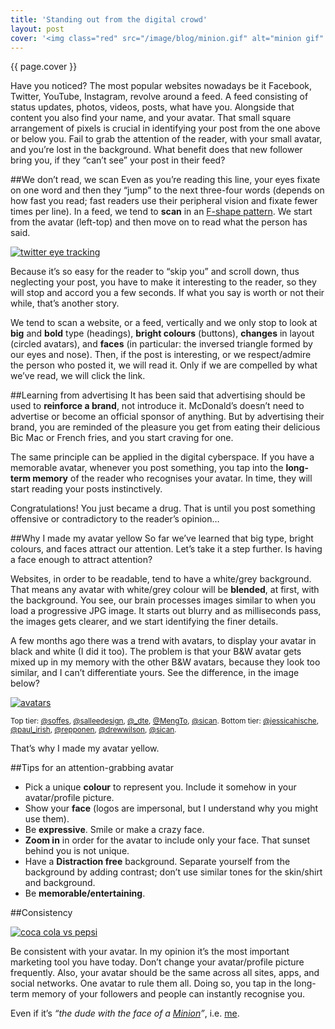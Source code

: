 ```yaml
---
title: 'Standing out from the digital crowd'
layout: post
cover: '<img class="red" src="/image/blog/minion.gif" alt="minion gif" />'
---
```

{{ page.cover }}

Have you noticed? The most popular websites nowadays be it Facebook, Twitter, YouTube, Instagram, revolve around a feed. A feed consisting of status updates, photos, videos, posts, what have you. Alongside that content you also find your name, and your avatar. That small square arrangement of pixels is crucial in identifying your post from the one above or below you. Fail to grab the attention of the reader, with your small avatar, and you’re lost in the background. What benefit does that new follower bring you, if they “can’t see” your post in their feed?

<!--more-->

##We don’t read, we scan
Even as you’re reading this line, your eyes fixate on one word and then they “jump” to the next three-four words (depends on how fast you read; fast readers use their peripheral vision and fixate fewer times per line). In a feed, we tend to **scan** in an [F-shape pattern](http://www.vanseodesign.com/web-design/3-design-layouts/). We start from the avatar (left-top) and then move on to read what the person has said.

<a href="http://sicanstudios.com/images/blog/assets/twitter-eye-tracking.png" class="img" target="_blank"><img src="http://sicanstudios.com/images/blog/assets/twitter-eye-tracking.png" alt="twitter eye tracking" /></a>

Because it’s so easy for the reader to “skip you” and scroll down, thus neglecting your post, you have to make it interesting to the reader, so they will stop and accord you a few seconds. If what you say is worth or not their while, that’s another story.

We tend to scan a website, or a feed, vertically and we only stop to look at **big** and **bold** type (headings), **bright colours** (buttons), **changes** in layout (circled avatars), and **faces** (in particular: the inversed triangle formed by our eyes and nose). Then, if the post is interesting, or we respect/admire the person who posted it, we will read it. Only if we are compelled by what we’ve read, we will click the link.

##Learning from advertising
It has been said that advertising should be used to **reinforce a brand**, not introduce it. McDonald’s doesn’t need to advertise or become an official sponsor of anything. But by advertising their brand, you are reminded of the pleasure you get from eating their delicious Bic Mac or French fries, and you start craving for one. 

The same principle can be applied in the digital cyberspace. If you have a memorable avatar, whenever you post something, you tap into the **long-term memory** of the reader who recognises your avatar. In time, they will start reading your posts instinctively.

Congratulations! You just became a drug. That is until you post something offensive or contradictory to the reader’s opinion…

##Why I made my avatar yellow
So far we’ve learned that big type, bright colours, and faces attract our attention. Let’s take it a step further. Is having a face enough to attract attention?
 
Websites, in order to be readable, tend to have a white/grey background. That means any avatar with white/grey colour will be **blended**, at first, with the background. You see, our brain processes images similar to when you load a progressive JPG image. It starts out blurry and as milliseconds pass, the images gets clearer, and we start identifying the finer details.

A few months ago there was a trend with avatars, to display your avatar in black and white (I did it too). The problem is that your B&W avatar gets mixed up in my memory with the other B&W avatars, because they look too similar, and I can’t differentiate yours. See the difference, in the image below?

<a href="http://sicanstudios.com/images/blog/assets/avatars.jpg" class="img" target="_blank"><img src="http://sicanstudios.com/images/blog/assets/avatars.jpg" alt="avatars" /></a>

<small>Top tier: [@soffes](https://twitter.com/soffes), [@salleedesign](https://twitter.com/salleedesign), [@_dte](https://twitter.com/_dte), [@MengTo](https://twitter.com/MengTo), [@sican](https://twitter.com/sican). Bottom tier: [@jessicahische](https://twitter.com/jessicahische), [@paul_irish](https://twitter.com/paul_irish), [@repponen](https://twitter.com/repponen), [@drewwilson](https://twitter.com/drewwilson), [@sican](http://twitter.com/sican).</small>

That’s why I made my avatar yellow.

##Tips for an attention-grabbing avatar

* Pick a unique **colour** to represent you. Include it somehow in your avatar/profile picture.
* Show your **face** (logos are impersonal, but I understand why you might use them).
* Be **expressive**. Smile or make a crazy face.
* **Zoom in** in order for the avatar to include only your face. That sunset behind you is not unique.
* Have a **Distraction free** background. Separate yourself from the background by adding contrast; don’t use similar tones for the skin/shirt and background.
* Be **memorable/entertaining**.

##Consistency

<a href="http://sicanstudios.com/images/blog/assets/coca-cola-vs-pepsi.png" class="img" target="_blank"><img src="http://sicanstudios.com/images/blog/assets/coca-cola-vs-pepsi.png" alt="coca cola vs pepsi" /></a>

Be consistent with your avatar. In my opinion it’s the most important marketing tool you have today. Don’t change your avatar/profile picture frequently. Also, your avatar should be the same across all sites, apps, and social networks. One avatar to rule them all. Doing so, you tap in the long-term memory of your followers and people can instantly recognise you.

Even if it’s *“the dude with the face of a [Minion](http://www.youtube.com/watch?v=fTHL0MAWkmY)”*, i.e. [me](http://sicanstudios.com/images/alex-cican@2x.jpg).